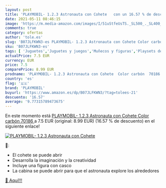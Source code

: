 ```yaml
---
layout: post
title: 'PLAYMOBIL- 1.2.3 Astronauta con Cohete   con un 16.57 % de descuento'
date: 2021-05-11 08:46:15
image: 'https://m.media-amazon.com/images/I/51uStfeUsTS._SL500_._SL400_.jpg'
comments: true
category: ofertas
author: 'tole.es'
slug: 'B07JLFKWN3-es PLAYMOBIL- 1.2.3 Astronauta con Cohete Color carbón 70186'
sku: 'B07JLFKWN3-es'
tags: [ 'Juguetes','Juguetes y juegos','Muñecos y figuras','Playsets de figuras de juguete para niños','playmobil','playmobil-', ]
actualPrice: 7.5 EUR
currency: EUR
price: 7.5
comparePrice: 8.99 EUR
prodname: 'PLAYMOBIL- 1.2.3 Astronauta con Cohete  Color carbón  70186 '
country: 'es'
flag: '🇪🇸'
brand: 'PLAYMOBIL'
buyurl: 'https://www.amazon.es/dp/B07JLFKWN3/?tag=tolees-21'
descuento: '16.57'
average: '9.77315789473675'
---
```


En este momento está [PLAYMOBIL- 1.2.3 Astronauta con Cohete  Color carbón  70186 ](https://www.amazon.es/dp/B07JLFKWN3/?tag=tolees-21) a 7.5 EUR (original: 8.99 EUR) (16.57 %  de descuento) en el siguiente enlace!

[![PLAYMOBIL- 1.2.3 Astronauta con Cohete  ](https://m.media-amazon.com/images/I/51uStfeUsTS._SL500_._SL400_.jpg)](https://www.amazon.es/dp/B07JLFKWN3/?tag=tolees-21)

🔎:

- El cohete se puede abrir
- Desarrolla la imaginación y la creatividad
- Incluye una figura con casco
- La cabina se puede abrir para que el astronauta explore los alrededores

[🛒 Aquí!!!](https://www.amazon.es/dp/B07JLFKWN3/?tag=tolees-21)
